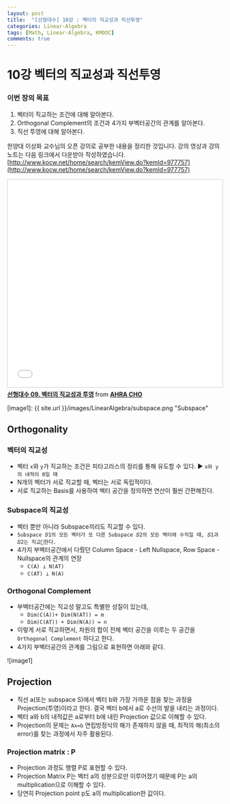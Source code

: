 ```yaml
---
layout: post
title:  "[선형대수] 10강 : 벡터의 직교성과 직선투영"
categories: Linear-Algebra
tags: [Math, Linear-Algebra, KMOOC]
comments: true
---
```




# 10강  벡터의 직교성과 직선투영
### 이번 장의 목표
1. 벡터이 직교하는 조건에 대해 알아본다.  
2. Orthogonal Complement의 조건과 4가지 부벡터공간의 관계를 알아본다.
3. 직선 투영에 대해 알아본다.


한양대 이상화 교수님의 오픈 강의로 공부한 내용을 정리한 것입니다. 강의 영상과 강의 노트는 다음 링크에서 다운받아 작성하였습니다.  
[http://www.kocw.net/home/search/kemView.do?kemId=977757](http://www.kocw.net/home/search/kemView.do?kemId=977757)   


<iframe src="//www.slideshare.net/slideshow/embed_code/key/hx9F4J61qUUgST" width="595" height="485" frameborder="0" marginwidth="0" marginheight="0" scrolling="no" style="border:1px solid #CCC; border-width:1px; margin-bottom:5px; max-width: 100%;" allowfullscreen> </iframe> <div style="margin-bottom:5px"> <strong> <a href="//www.slideshare.net/ahra-cho/09-109960717" title="선형대수 09. 벡터의 직교성과 투영" target="_blank">선형대수 09. 벡터의 직교성과 투영</a> </strong> from <strong><a href="https://www.slideshare.net/ahra-cho" target="_blank">AHRA CHO</a></strong> </div>  


[//]: # (Image References)

[image1]: {{ site.url }}/images/LinearAlgebra/subspace.png "Subspace"


## Orthogonality
### 벡터의 직교성
- 벡터 `x`와 `y`가 직교하는 조건은 피타고라스의 정리를 통해 유도할 수 있다. ▶ `x와 y의 내적이 0일 때`
- N개의 벡터가 서로 직교할 때, 벡터는 서로 독립적이다.  
- 서로 직교하는 Basis를 사용하여 벡터 공간을 정의하면 연산이 훨씬 간편해진다.  

### Subspace의 직교성
- 벡터 뿐만 아니라 Subspace끼리도 직교할 수 있다. 
- `Subspace 𝑆1의 모든 벡터가 또 다른 Subspace 𝑆2의 모든 벡터에 수직일 때, 𝑆1과 𝑆2는 직교한다.`  
- 4가지 부벡터공간에서 다뤘던 Column Space - Left Nullspace, Row Space - Nullspace의 관계의 연장  
  * `C(A) ⊥ N(AT)`  
  * `C(AT) ⊥ N(A)`  

### Orthogonal Complement
- 부벡터공간에는 직교성 말고도 특별한 성질이 있는데,  
  * `Dim(C(A))+ Dim(N(AT)) = m`
  * `Dim(C(AT)) + Dim(N(A)) = n`
- 이렇게 서로 직교하면서, 차원의 합이 전체 벡터 공간을 이루는 두 공간을 `Orthogonal Complement` 하다고 한다.
- 4가지 부벡터공간의 관계를 그림으로 표현하면 아래와 같다.

![image1]  


## Projection
- 직선 a(또는 subspace S)에서 벡터 b와 가장 가까운 점을 찾는 과정을 Projection(투영)이라고 한다. 결국 벡터 b에서 a로 수선의 발을 내리는 과정이다.  
- 벡터 a와 b의 내적값은 a로부터 b에 내린 Projection 값으로 이해할 수 있다.  
- Projection의 문제는 `Ax=b` 연립방정식의 해가 존재하지 않을 때, 최적의 해(최소의 error)를 찾는 과정에서 자주 활용된다.

### Projection matrix : P
- Projection 과정도 행렬 P로 표현할 수 있다.  
- Projection Matrix P는 벡터 a의 성분으로만 이루어졌기 때문에 P는 a의 multiplication으로 이해할 수 있다.  
- 당연히 Projection point p도 a의 multiplication한 값이다.
